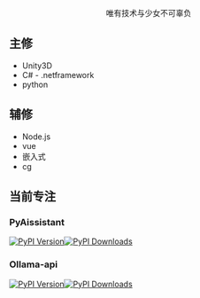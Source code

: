 <p align=center>唯有技术与少女不可辜负</p>

## 主修

- Unity3D
- C# - .netframework
- python

## 辅修

- Node.js
- vue
- 嵌入式
- cg

## 当前专注

### PyAissistant
[![PyPI Version](https://img.shields.io/pypi/v/pyaissistant.svg)](https://pypi.org/project/pyaissistant/)[![PyPI Downloads](https://img.shields.io/pypi/dm/pyaissistant.svg)](https://pypi.org/project/pyaissistant/)
### Ollama-api 
[![PyPI Version](https://img.shields.io/pypi/v/ollama-api.svg)](https://pypi.org/project/ollama-api/)[![PyPI Downloads](https://img.shields.io/pypi/dm/ollama-api.svg)](https://pypi.org/project/ollama-api/)


